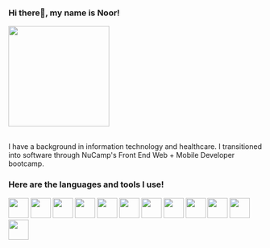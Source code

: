 ### Hi there👋, my name is Noor! 

<img width='200' src='https://github.com/nuuradeen/nuuradeen/assets/97367734/e7b02a8b-6cbf-44a8-9957-7d3778c790b4'/>
<br></br>

I have a background in information technology and healthcare. I transitioned into software through NuCamp's Front End Web + Mobile Developer bootcamp.

### Here are the languages and tools I use! 
<img width='40' src='https://github.com/nuuradeen/nuuradeen/assets/97367734/75f1a536-1256-4e2b-a8de-de835a8f7f1f'/>  <img width='40' src='https://github.com/nuuradeen/nuuradeen/assets/97367734/9a8f2aef-9656-4dfb-afae-47b4669cc4df' /> <img width='40' src='https://github.com/nuuradeen/nuuradeen/assets/97367734/764ebd28-60a2-411a-904d-11ba35696c3a' /> <img width='40' src='https://github.com/nuuradeen/nuuradeen/assets/97367734/7f188ba0-b099-4ecd-a998-f46ccec2d00b' /> <img width='40' src='https://github.com/nuuradeen/nuuradeen/assets/97367734/6b6d185f-b49f-4a7e-bcb0-5fee9ac9d2d0'/> <img width='40' src='https://github.com/nuuradeen/nuuradeen/assets/97367734/e0b81ef1-44e7-470d-aeae-db223edbece9'/> <img width='40' src='https://github.com/nuuradeen/nuuradeen/assets/97367734/2e4a16e8-ee88-4dbc-871a-e84bf2929699'/> <img width='40' src='https://github.com/nuuradeen/nuuradeen/assets/97367734/369eeaee-a759-433d-adb6-066b2379926b'/> <img width='40' src='https://github.com/nuuradeen/nuuradeen/assets/97367734/9c6263e8-7fbd-4e7d-8a0d-b43cde431217'/> <img width='40' src='https://github.com/nuuradeen/nuuradeen/assets/97367734/cea85d46-33df-487b-b1f1-86aa030e9d91'/> <img width='40' src='https://github.com/nuuradeen/nuuradeen/assets/97367734/3b1b30b7-93cb-4a71-9d8d-dd9aac7e4047'/> <img width='40' src='https://github.com/nuuradeen/nuuradeen/assets/97367734/5ade8023-8fa3-4cfc-b29e-e502ebfe323a'/>












<!--
**nuuradeen/nuuradeen** is a ✨ _special_ ✨ repository because its `README.md` (this file) appears on your GitHub profile.

Here are some ideas to get you started:

- 🔭 I’m currently working on ...
- 🌱 I’m currently learning ...
- 👯 I’m looking to collaborate on ...
- 🤔 I’m looking for help with ...
- 💬 Ask me about ...
- 📫 How to reach me: ...
- 😄 Pronouns: ...
- ⚡ Fun fact: ...
-->
